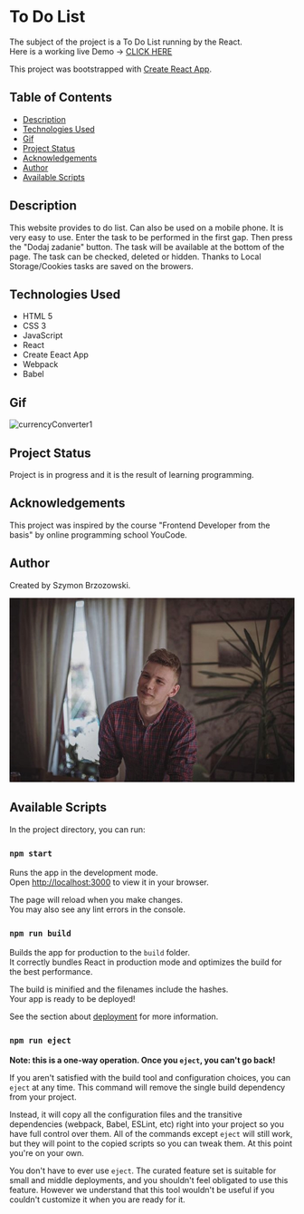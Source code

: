 # To Do List
The subject of the project is a To Do List running by the React. 
<br>Here is a working live Demo -> [CLICK HERE](https://brzozowskiszymon.github.io/to-do-list-react/)

This project was bootstrapped with [Create React App](https://github.com/facebook/create-react-app).

## Table of Contents
* [Description](#description)
* [Technologies Used](#technologies-used)
* [Gif](#gif)
* [Project Status](#project-status)
* [Acknowledgements](#acknowledgements)
* [Author](#author)
* [Available Scripts](#available-scripts)


## Description
This website provides to do list. Can also be used on a mobile phone. It is very easy to use. Enter the task to be performed in the first gap. Then press the "Dodaj zadanie" button. The task will be available at the bottom of the page. The task can be checked, deleted or hidden.
Thanks to Local Storage/Cookies tasks are saved on the browers.

## Technologies Used
- HTML 5
- CSS 3
- JavaScript
- React
- Create Eeact App
- Webpack
- Babel

## Gif
![currencyConverter1](https://media.giphy.com/media/v1.Y2lkPTc5MGI3NjExMXA3YjJoZ2Rpcjhtd3hkbnc1NDdpZG0ydTdxbTBnZTc2eXYzZG5hOSZlcD12MV9pbnRlcm5hbF9naWZfYnlfaWQmY3Q9Zw/l8igLUC1PhtG21Sa86/giphy.gif)

## Project Status
Project is in progress and it is the result of learning programming.

## Acknowledgements
This project was inspired by the course "Frontend Developer from the basis" by online programming school YouCode. 

## Author
Created by Szymon Brzozowski. 

![Szymon](public/IMG_7526.jpg)

## Available Scripts
In the project directory, you can run:

### `npm start`

Runs the app in the development mode.\
Open [http://localhost:3000](http://localhost:3000) to view it in your browser.

The page will reload when you make changes.\
You may also see any lint errors in the console.

### `npm run build`

Builds the app for production to the `build` folder.\
It correctly bundles React in production mode and optimizes the build for the best performance.

The build is minified and the filenames include the hashes.\
Your app is ready to be deployed!

See the section about [deployment](https://facebook.github.io/create-react-app/docs/deployment) for more information.

### `npm run eject`

**Note: this is a one-way operation. Once you `eject`, you can't go back!**

If you aren't satisfied with the build tool and configuration choices, you can `eject` at any time. This command will remove the single build dependency from your project.

Instead, it will copy all the configuration files and the transitive dependencies (webpack, Babel, ESLint, etc) right into your project so you have full control over them. All of the commands except `eject` will still work, but they will point to the copied scripts so you can tweak them. At this point you're on your own.

You don't have to ever use `eject`. The curated feature set is suitable for small and middle deployments, and you shouldn't feel obligated to use this feature. However we understand that this tool wouldn't be useful if you couldn't customize it when you are ready for it.
